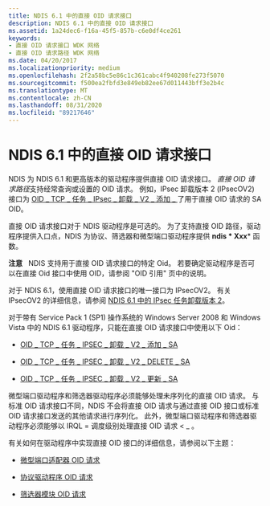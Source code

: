 ```yaml
---
title: NDIS 6.1 中的直接 OID 请求接口
description: NDIS 6.1 中的直接 OID 请求接口
ms.assetid: 1a24dec6-f16a-45f5-857b-c6e0df4ce261
keywords:
- 直接 OID 请求接口 WDK 网络
- 直接 OID 请求路径 WDK 网络
ms.date: 04/20/2017
ms.localizationpriority: medium
ms.openlocfilehash: 2f2a58bc5e86c1c361cabc4f940208fe273f5070
ms.sourcegitcommit: f500ea2fbfd3e849eb82ee67d011443bff3e2b4c
ms.translationtype: MT
ms.contentlocale: zh-CN
ms.lasthandoff: 08/31/2020
ms.locfileid: "89217646"
---
```

# <a name="direct-oid-request-interface-in-ndis-61"></a>NDIS 6.1 中的直接 OID 请求接口





NDIS 为 NDIS 6.1 和更高版本的驱动程序提供直接 OID 请求接口。 *直接 OID 请求路径*支持经常查询或设置的 OID 请求。 例如，IPsec 卸载版本 2 (IPsecOV2) 接口为 [OID \_ TCP \_ 任务 \_ IPsec \_ 卸载 \_ V2 \_ 添加 \_ ](./oid-tcp-task-ipsec-offload-v2-add-sa.md) 了用于直接 OID 请求的 SA OID。

直接 OID 请求接口对于 NDIS 驱动程序是可选的。 为了支持直接 OID 路径，驱动程序提供入口点，NDIS 为协议、筛选器和微型端口驱动程序提供 **ndis * Xxx*** 函数。

**注意**   NDIS 支持用于直接 OID 请求接口的特定 Oid。 若要确定驱动程序是否可以在直接 Oid 接口中使用 OID，请参阅 "OID 引用" 页中的说明。

 

对于 NDIS 6.1，使用直接 OID 请求接口的唯一接口为 IPsecOV2。 有关 IPsecOV2 的详细信息，请参阅 [NDIS 6.1 中的 IPsec 任务卸载版本 2](ipsec-task-offload-version-2-in-ndis-6-1.md)。

对于带有 Service Pack 1 (SP1) 操作系统的 Windows Server 2008 和 Windows Vista 中的 NDIS 6.1 驱动程序，只能在直接 OID 请求接口中使用以下 Oid：

-   [OID \_ TCP \_ 任务 \_ IPSEC \_ 卸载 \_ V2 \_ 添加 \_ SA](./oid-tcp-task-ipsec-offload-v2-add-sa.md)

-   [OID \_ TCP \_ 任务 \_ IPSEC \_ 卸载 \_ V2 \_ DELETE \_ SA](./oid-tcp-task-ipsec-offload-v2-delete-sa.md)

-   [OID \_ TCP \_ 任务 \_ IPSEC \_ 卸载 \_ V2 \_ 更新 \_ SA](./oid-tcp-task-ipsec-offload-v2-update-sa.md)

微型端口驱动程序和筛选器驱动程序必须能够处理未序列化的直接 OID 请求。 与标准 OID 请求接口不同，NDIS 不会将直接 OID 请求与通过直接 OID 接口或标准 OID 请求接口发送的其他请求进行序列化。 此外，微型端口驱动程序和筛选器驱动程序必须能够以 IRQL = 调度级别处理直接 OID 请求 &lt; \_ 。

有关如何在驱动程序中实现直接 OID 接口的详细信息，请参阅以下主题：

-   [微型端口适配器 OID 请求](miniport-adapter-oid-requests.md)

-   [协议驱动程序 OID 请求](protocol-driver-oid-requests.md)

-   [筛选器模块 OID 请求](filter-module-oid-requests.md)

 

